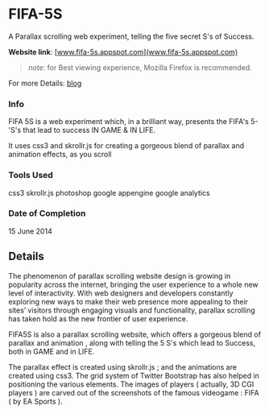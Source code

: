 # FIFA-5S
A Parallax scrolling web experiment, telling the five secret S's of Success.

**Website link**: [www.fifa-5s.appspot.com](www.fifa-5s.appspot.com)

>*note*: for Best viewing experience, Mozilla Firefox is recommended.


For more Details: [blog](http://mananworks.blogspot.in/2014/06/fifa-5s.html)


### Info

FIFA 5S is a web experiment which, in a brilliant way, presents the FIFA's 5-'S's that lead to success IN GAME & IN LIFE.

It uses css3 and skrollr.js for creating a gorgeous blend of parallax and animation effects, as you scroll


### Tools Used

css3
skrollr.js
photoshop
google appengine
google analytics


### Date of Completion

15 June 2014


## Details

The phenomenon of parallax scrolling website design is growing in popularity across the internet, bringing the user experience to a whole new level of interactivity.
With web designers and developers constantly exploring new ways to make their web presence more appealing to their sites’ visitors through engaging visuals and functionality, parallax scrolling has taken hold as the new frontier of user experience.

FIFA5S is also a parallax scrolling website, which offers a gorgeous blend of parallax and animation , along with telling the 5 S's which lead to Success, both in GAME and in LIFE.

The parallax effect is created using skrollr.js ; and the animations are created using css3. The grid system of Twitter Bootstrap has also helped in positioning the various elements. The images of players ( actually, 3D CGI players ) are carved out of the screenshots of the famous videogame : FIFA ( by EA Sports ). 

